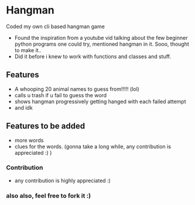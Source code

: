 # Hangman
Coded my own cli based hangman game
- Found the inspiration from a youtube vid talking about the few beginner python programs one could try, mentioned hangman in it. Sooo, thought to make it..
- Did it before i knew to work with functions and classes and stuff. 
## Features 
- A whooping 20 animal names to guess from!!!!! (lol)
- calls u trash if u fail to guess the word
- shows hangman progressively getting hanged with each failed attempt
- and idk
## Features to be added
- more words
- clues for the words. (gonna take a long while, any contribution is appreciated :) )

### Contribution
- any contribution is highly appreciated :)
### also also, feel free to fork it :)
